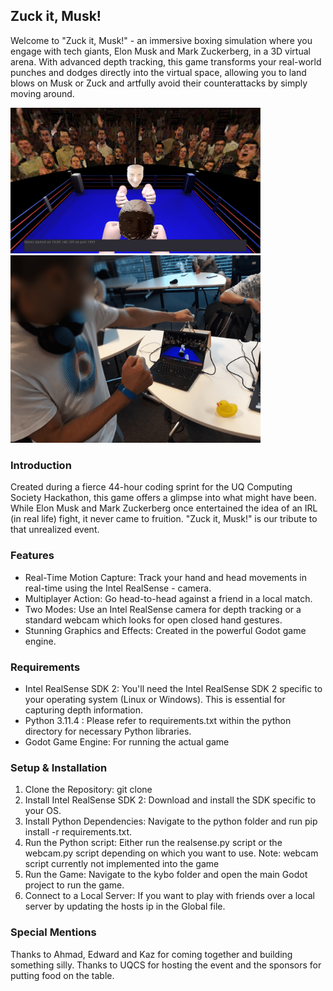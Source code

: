 ## Zuck it, Musk!
Welcome to "Zuck it, Musk!" - an immersive boxing simulation where you engage with tech giants, Elon Musk and Mark Zuckerberg, in a 3D virtual arena. With advanced depth tracking, this game transforms your real-world punches and dodges directly into the virtual space, allowing you to land blows on Musk or Zuck and artfully avoid their counterattacks by simply moving around. 

<p float="left">
  <img src="images/game.png" width="400" />
  <img src="images/punching.png" width="400" /> 
</p>

### Introduction
Created during a fierce 44-hour coding sprint for the UQ Computing Society Hackathon, this game offers a glimpse into what might have been. While Elon Musk and Mark Zuckerberg once entertained the idea of an IRL (in real life) fight, it never came to fruition. "Zuck it, Musk!" is our tribute to that unrealized event.

### Features
- Real-Time Motion Capture: Track your hand and head movements in real-time using the Intel RealSense - camera.
- Multiplayer Action: Go head-to-head against a friend in a local match.
- Two Modes: Use an Intel RealSense camera for depth tracking or a standard webcam which looks for open closed hand gestures.
- Stunning Graphics and Effects: Created in the powerful Godot game engine.

### Requirements
- Intel RealSense SDK 2: You'll need the Intel RealSense SDK 2 specific to your operating system (Linux or Windows). This is essential for capturing depth information.
- Python 3.11.4 : Please refer to requirements.txt within the python directory for necessary Python libraries.
- Godot Game Engine: For running the actual game

### Setup & Installation
1) Clone the Repository: git clone <repository-link>
2) Install Intel RealSense SDK 2: Download and install the SDK specific to your OS.
3) Install Python Dependencies: Navigate to the python folder and run pip install -r requirements.txt.
4) Run the Python script: Either run the realsense.py script or the webcam.py script depending on which you want to use. Note: webcam script currently not implemented into the game
4) Run the Game: Navigate to the kybo folder and open the main Godot project to run the game.
5) Connect to a Local Server: If you want to play with friends over a local server by updating the hosts ip in the Global file.

### Special Mentions
Thanks to Ahmad, Edward and Kaz for coming together and building something silly. Thanks to UQCS for hosting the event and the sponsors for putting food on the table.